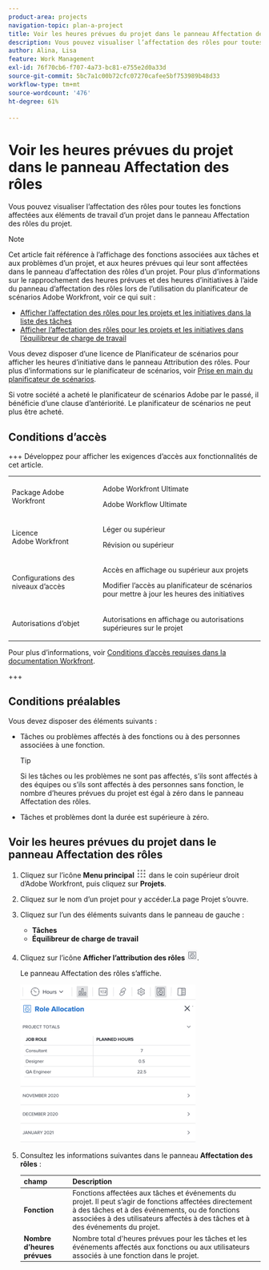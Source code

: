 ```yaml
---
product-area: projects
navigation-topic: plan-a-project
title: Voir les heures prévues du projet dans le panneau Affectation des rôles
description: Vous pouvez visualiser l’affectation des rôles pour toutes les fonctions affectées aux éléments de travail d’un projet dans le panneau Affectation des rôles du projet.
author: Alina, Lisa
feature: Work Management
exl-id: 76f70cb6-f707-4a73-bc81-e755e2d0a33d
source-git-commit: 5bc7a1c00b72cfc07270cafee5bf753989b48d33
workflow-type: tm+mt
source-wordcount: '476'
ht-degree: 61%

---
```


# Voir les heures prévues du projet dans le panneau Affectation des rôles

Vous pouvez visualiser l’affectation des rôles pour toutes les fonctions affectées aux éléments de travail d’un projet dans le panneau Affectation des rôles du projet.

>[!NOTE]
>
>Cet article fait référence à l’affichage des fonctions associées aux tâches et aux problèmes d’un projet, et aux heures prévues qui leur sont affectées dans le panneau d’affectation des rôles d’un projet. Pour plus d’informations sur le rapprochement des heures prévues et des heures d’initiatives à l’aide du panneau d’affectation des rôles lors de l’utilisation du planificateur de scénarios Adobe Workfront, voir ce qui suit :
>
>* [Afficher l’affectation des rôles pour les projets et les initiatives dans la liste des tâches](../../../scenario-planner/show-role-allocation-task-list-nwe.md)
>* [Afficher l’affectation des rôles pour les projets et les initiatives dans l’équilibreur de charge de travail](../../../scenario-planner/show-role-allocation-workload-balancer.md)
>
>  Vous devez disposer d’une licence de Planificateur de scénarios pour afficher les heures d’initiative dans le panneau Attribution des rôles. Pour plus d’informations sur le planificateur de scénarios, voir [Prise en main du planificateur de scénarios](../../../scenario-planner/get-started-with-scenario-planning.md).
>
>Si votre société a acheté le planificateur de scénarios Adobe par le passé, il bénéficie d’une clause d’antériorité. Le planificateur de scénarios ne peut plus être acheté.

## Conditions d’accès

+++ Développez pour afficher les exigences d’accès aux fonctionnalités de cet article. 

<table style="table-layout:auto"> 
 <col> 
 <col> 
 <tbody> 
  <tr> 
   <td role="rowheader">Package Adobe Workfront</td> 
   <td> <p>Adobe Workfront Ultimate</p>
   <p>Adobe Workflow Ultimate</p>
    </td> 
  </tr> 
  <tr> 
   <td role="rowheader">Licence Adobe Workfront</td> 
   <td> 
   <p>Léger ou supérieur</p>
   <p>Révision ou supérieur</p> </td> 
  </tr> 
  <tr> 
   <td role="rowheader">Configurations des niveaux d’accès</td> 
   <td> <p>Accès en affichage ou supérieur aux projets</p>
   <p>Modifier l’accès au planificateur de scénarios pour mettre à jour les heures des initiatives</p>
   </td> 
  </tr> 
  <tr> 
   <td role="rowheader">Autorisations d’objet</td> 
   <td> <p>Autorisations en affichage ou autorisations supérieures sur le projet</p> </td> 
  </tr> 
 </tbody> 
</table>

Pour plus d’informations, voir [Conditions d’accès requises dans la documentation Workfront](/help/quicksilver/administration-and-setup/add-users/access-levels-and-object-permissions/access-level-requirements-in-documentation.md).

+++

<!--Old:

able style="table-layout:auto"> 
 <col> 
 <col> 
 <tbody> 
  <tr> 
   <td role="rowheader">Adobe Workfront plan*</td> 
   <td> <p>Any </p> </td> 
  </tr> 
  <tr> 
   <td role="rowheader">Adobe Workfront license*</td> 
   <td> <p>Review or higher</p> </td> 
  </tr> 
  <tr> 
   <td role="rowheader">Access level configurations*</td> 
   <td> <p>View or higher access to Projects</p> <p>If you still don't have access, ask your Workfront administrator if they set additional restrictions in your access level. For information on how a Workfront administrator can modify your access level, see <a href="../../../administration-and-setup/add-users/configure-and-grant-access/create-modify-access-levels.md" class="MCXref xref">Create or modify custom access levels</a>.</p> </td> 
  </tr> 
  <tr> 
   <td role="rowheader">Object permissions</td> 
   <td> <p>View or higher permissions on the project</p> <p>For information on requesting additional access, see <a href="../../../workfront-basics/grant-and-request-access-to-objects/request-access.md" class="MCXref xref">Request access to objects </a>.</p> </td> 
  </tr> 
 </tbody> 
</table>-->

## Conditions préalables

Vous devez disposer des éléments suivants :

* Tâches ou problèmes affectés à des fonctions ou à des personnes associées à une fonction.

  >[!TIP]
  >
  >Si les tâches ou les problèmes ne sont pas affectés, s’ils sont affectés à des équipes ou s’ils sont affectés à des personnes sans fonction, le nombre d’heures prévues du projet est égal à zéro dans le panneau Affectation des rôles.

* Tâches et problèmes dont la durée est supérieure à zéro.

## Voir les heures prévues du projet dans le panneau Affectation des rôles

1. Cliquez sur l’icône **Menu principal** ![icône du menu principal](assets/main-menu-icon.png) dans le coin supérieur droit d’Adobe Workfront, puis cliquez sur **Projets**.
1. Cliquez sur le nom d’un projet pour y accéder.La page Projet s’ouvre.
1. Cliquez sur l’un des éléments suivants dans le panneau de gauche :

   * **Tâches**
   * **Équilibreur de charge de travail**

1. Cliquez sur l’icône **Afficher l’attribution des rôles** ![Afficher l’icône d’attribution des rôles](assets/show-role-allocation-icon.png).

   Le panneau Affectation des rôles s’affiche.

   ![Panneau d’affectation des rôles avec les heures prévues uniquement](assets/role-allocation-panel-planned-hours-only-350x316.png)

1. Consultez les informations suivantes dans le panneau **Affectation des rôles** :

   | champ | Description |
   |---|---|
   | **Fonction** | Fonctions affectées aux tâches et événements du projet. Il peut s’agir de fonctions affectées directement à des tâches et à des événements, ou de fonctions associées à des utilisateurs affectés à des tâches et à des événements du projet. |
   | **Nombre d’heures prévues** | Nombre total d&#39;heures prévues pour les tâches et les événements affectés aux fonctions ou aux utilisateurs associés à une fonction dans le projet. |

